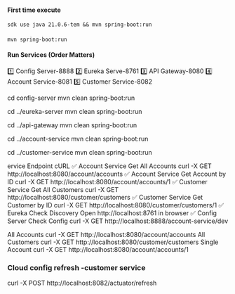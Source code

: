
#### First time execute
```
sdk use java 21.0.6-tem && mvn spring-boot:run
```

####
```
mvn spring-boot:run
```
#### Run Services (Order Matters)

1️⃣	Config Server-8888
2️⃣	Eureka Serve-8761
3️⃣	API Gateway-8080
4️⃣	Account Service-8081
5️⃣	Customer Service-8082

cd config-server
mvn clean spring-boot:run

cd ../eureka-server
mvn clean spring-boot:run

cd ../api-gateway
mvn clean spring-boot:run

cd ../account-service
mvn clean spring-boot:run

cd ../customer-service
mvn clean spring-boot:run


ervice	Endpoint	cURL
✅ Account Service	Get All Accounts	curl -X GET http://localhost:8080/account/accounts
✅ Account Service	Get Account by ID	curl -X GET http://localhost:8080/account/accounts/1
✅ Customer Service	Get All Customers	curl -X GET http://localhost:8080/customer/customers
✅ Customer Service	Get Customer by ID	curl -X GET http://localhost:8080/customer/customers/1
✅ Eureka	Check Discovery	Open http://localhost:8761 in browser
✅ Config Server	Check Config	curl -X GET http://localhost:8888/account-service/dev

All Accounts	curl -X GET http://localhost:8080/account/accounts
All Customers	curl -X GET http://localhost:8080/customer/customers
Single Account	curl -X GET http://localhost:8080/account/accounts/1

### Cloud config refresh -customer service
curl -X POST http://localhost:8082/actuator/refresh
